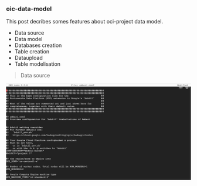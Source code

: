 ### oic-data-model

This post decribes somes features about oci-project data model.
- Data source
- Data model
- Databases creation
- Table creation
- Dataupload
- Table modelisation

> Data source

![Data Pipelines](https://github.com/gamboabdoulraoufou/bdutil-ambari/blob/master/ambari.conf.png)
